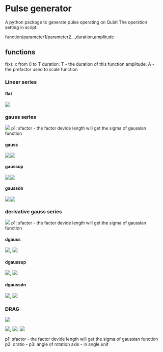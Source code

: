 # Pulse generator
A python package to generate pulse operating on Qubit 
The operation setting in script:

function/parameter1/parameter2...,duration,amplitude
## functions
f(x): x from 0 to T
duration: T - the duration of this function
amplitude: A - the prefactor used to scale function 
### Linear series
#### flat
<img src="https://render.githubusercontent.com/render/math?math=f(x)=A">

### gauss series
<img src="https://render.githubusercontent.com/render/math?math=f(x) = Ae^{-\frac{1}{2}(\frac{x-x_0}{\sigma})^2}">
p1: sfactor - the factor devide length will get the sigma of gaussian function

####  gauss

<img src="https://render.githubusercontent.com/render/math?math=\sigma = \frac{T}{sfactor}"><img src="https://render.githubusercontent.com/render/math?math=x_0 = \frac{T}{2}">

#### gaussup

<img src="https://render.githubusercontent.com/render/math?math=\sigma = \frac{2T}{sfactor}"><img src="https://render.githubusercontent.com/render/math?math=x_0 = T">

#### gaussdn

<img src="https://render.githubusercontent.com/render/math?math=\sigma = \frac{2T}{sfactor}"><img src="https://render.githubusercontent.com/render/math?math=x_0 = 0">


### derivative gauss series
<img src="https://render.githubusercontent.com/render/math?math=f(x) = A\frac{(x-x0)}{\sigma^2}e^{-\frac{1}{2}(\frac{x-x_0}{\sigma})^2 })">
p1: sfactor - the factor devide length will get the sigma of gaussian function

#### dgauss

<img src="https://render.githubusercontent.com/render/math?math=\sigma = \frac{T}{sfactor}">, <img src="https://render.githubusercontent.com/render/math?math=x_0 = \frac{T}{2}">

#### dgaussup

<img src="https://render.githubusercontent.com/render/math?math=\sigma = \frac{2T}{sfactor}">, <img src="https://render.githubusercontent.com/render/math?math=x_0 = T">

#### dgaussdn

<img src="https://render.githubusercontent.com/render/math?math=\sigma = \frac{2T}{sfactor}">, <img src="https://render.githubusercontent.com/render/math?math=x_0 = 0">


### DRAG

<img src="https://render.githubusercontent.com/render/math?math=f(x) = e^{i\theta }(Ae^{-\frac{1}{2}(\frac{x-x_0}{\sigma})^2} + i B\frac{(x-x0)}{\sigma^2}e^{-\frac{1}{2}(\frac{x-x_0}{\sigma})^2 })">

<img src="https://render.githubusercontent.com/render/math?math=\sigma = \frac{T}{sfactor}">, <img src="https://render.githubusercontent.com/render/math?math=x_0 = \frac{T}{2}">, <img src="https://render.githubusercontent.com/render/math?math=B = A\times dratio">

p1: sfactor - the factor devide length will get the sigma of gaussian function
p2: dratio - 
p3: angle of rotation axis - in angle unit
